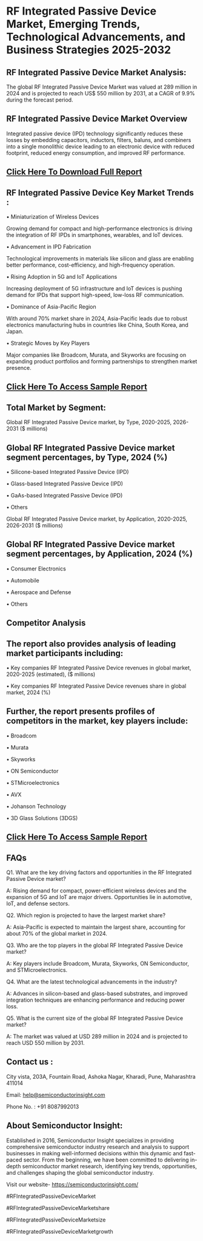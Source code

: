 RF Integrated Passive Device Market, Emerging Trends, Technological Advancements, and Business Strategies 2025-2032
=
RF Integrated Passive Device Market Analysis:
-
The global RF Integrated Passive Device Market was valued at 289 million in 2024 and is projected to reach US$ 550 million by 2031, at a CAGR of 9.9% during the forecast period.

RF Integrated Passive Device Market Overview
-
Integrated passive device (IPD) technology significantly reduces these losses by embedding capacitors, inductors, filters, baluns, and combiners into a single monolithic device leading to an electronic device with reduced footprint, reduced energy consumption, and improved RF performance.

[Click Here To Download Full Report](https://semiconductorinsight.com/report/rf-integrated-passive-device-market/)
-
RF Integrated Passive Device Key Market Trends  :
-
•	Miniaturization of Wireless Devices

Growing demand for compact and high-performance electronics is driving the integration of RF IPDs in smartphones, wearables, and IoT devices.

•	Advancement in IPD Fabrication

Technological improvements in materials like silicon and glass are enabling better performance, cost-efficiency, and high-frequency operation.

•	Rising Adoption in 5G and IoT Applications

Increasing deployment of 5G infrastructure and IoT devices is pushing demand for IPDs that support high-speed, low-loss RF communication.

•	Dominance of Asia-Pacific Region

With around 70% market share in 2024, Asia-Pacific leads due to robust electronics manufacturing hubs in countries like China, South Korea, and Japan.

•	Strategic Moves by Key Players

Major companies like Broadcom, Murata, and Skyworks are focusing on expanding product portfolios and forming partnerships to strengthen market presence.

[Click Here To Access Sample Report](https://semiconductorinsight.com/download-sample-report/?product_id=90935)
-
Total Market by Segment:
-
Global RF Integrated Passive Device market, by Type, 2020-2025, 2026-2031 ($ millions)

Global RF Integrated Passive Device market segment percentages, by Type, 2024 (%)
-
•	Silicone-based Integrated Passive Device (IPD)

•	Glass-based Integrated Passive Device (IPD)

•	GaAs-based Integrated Passive Device (IPD)

•	Others

Global RF Integrated Passive Device market, by Application, 2020-2025, 2026-2031 ($ millions)

Global RF Integrated Passive Device market segment percentages, by Application, 2024 (%)
-
•	Consumer Electronics

•	Automobile

•	Aerospace and Defense

•	Others

Competitor Analysis
-
The report also provides analysis of leading market participants including:
-
•	Key companies RF Integrated Passive Device revenues in global market, 2020-2025 (estimated), ($ millions)

•	Key companies RF Integrated Passive Device revenues share in global market, 2024 (%)

Further, the report presents profiles of competitors in the market, key players include:
-
•	Broadcom

•	Murata

•	Skyworks

•	ON Semiconductor

•	STMicroelectronics

•	AVX

•	Johanson Technology

•	3D Glass Solutions (3DGS)

[Click Here To Access Sample Report](https://semiconductorinsight.com/download-sample-report/?product_id=90935)
-
FAQs
-
Q1. What are the key driving factors and opportunities in the RF Integrated Passive Device market?

A: Rising demand for compact, power-efficient wireless devices and the expansion of 5G and IoT are major drivers. Opportunities lie in automotive, IoT, and defense sectors.

Q2. Which region is projected to have the largest market share?

A: Asia-Pacific is expected to maintain the largest share, accounting for about 70% of the global market in 2024.

Q3. Who are the top players in the global RF Integrated Passive Device market?

A: Key players include Broadcom, Murata, Skyworks, ON Semiconductor, and STMicroelectronics.

Q4. What are the latest technological advancements in the industry?

A: Advances in silicon-based and glass-based substrates, and improved integration techniques are enhancing performance and reducing power loss.

Q5. What is the current size of the global RF Integrated Passive Device market?

A: The market was valued at USD 289 million in 2024 and is projected to reach USD 550 million by 2031.

Contact us : 
-
City vista, 203A, Fountain Road, Ashoka Nagar, Kharadi, Pune, Maharashtra 411014

Email: help@semiconductorinsight.com

Phone No. : +91 8087992013

About Semiconductor Insight:
-
Established in 2016, Semiconductor Insight specializes in providing comprehensive semiconductor industry research and analysis to support businesses in making well-informed decisions within this dynamic and fast-paced sector. From the beginning, we have been committed to delivering in-depth semiconductor market research, identifying key trends, opportunities, and challenges shaping the global semiconductor industry.

Visit our website- https://semiconductorinsight.com/

#RFIntegratedPassiveDeviceMarket

#RFIntegratedPassiveDeviceMarketshare

#RFIntegratedPassiveDeviceMarketsize

#RFIntegratedPassiveDeviceMarketgrowth



